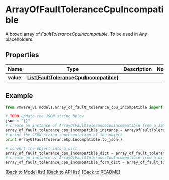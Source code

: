 # ArrayOfFaultToleranceCpuIncompatible

A boxed array of *FaultToleranceCpuIncompatible*. To be used in *Any* placeholders. 

## Properties
Name | Type | Description | Notes
------------ | ------------- | ------------- | -------------
**value** | [**List[FaultToleranceCpuIncompatible]**](FaultToleranceCpuIncompatible.md) |  | 

## Example

```python
from vmware_vi.models.array_of_fault_tolerance_cpu_incompatible import ArrayOfFaultToleranceCpuIncompatible

# TODO update the JSON string below
json = "{}"
# create an instance of ArrayOfFaultToleranceCpuIncompatible from a JSON string
array_of_fault_tolerance_cpu_incompatible_instance = ArrayOfFaultToleranceCpuIncompatible.from_json(json)
# print the JSON string representation of the object
print ArrayOfFaultToleranceCpuIncompatible.to_json()

# convert the object into a dict
array_of_fault_tolerance_cpu_incompatible_dict = array_of_fault_tolerance_cpu_incompatible_instance.to_dict()
# create an instance of ArrayOfFaultToleranceCpuIncompatible from a dict
array_of_fault_tolerance_cpu_incompatible_form_dict = array_of_fault_tolerance_cpu_incompatible.from_dict(array_of_fault_tolerance_cpu_incompatible_dict)
```
[[Back to Model list]](../README.md#documentation-for-models) [[Back to API list]](../README.md#documentation-for-api-endpoints) [[Back to README]](../README.md)


